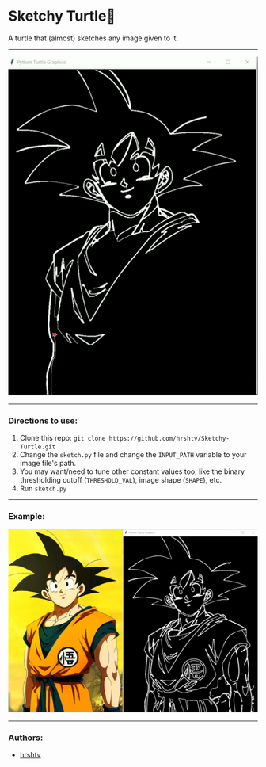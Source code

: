 # Sketchy Turtle:turtle:

A turtle that (almost) sketches any image given to it.



---

<p align="center">
  <img src="img/drawing.gif">
</p>

---

### Directions to use:

1. Clone this repo: `git clone https://github.com/hrshtv/Sketchy-Turtle.git`
2. Change the `sketch.py` file and change the `INPUT_PATH` variable to your image file's path.
3. You may want/need to tune other constant values too, like the binary thresholding cutoff (`THRESHOLD_VAL`), image shape (`SHAPE`), etc.
4. Run `sketch.py`

---

### Example:

![Comparison](img/compare.jpg)

---

### Authors:

- [hrshtv](https://github.com/hrshtv)
